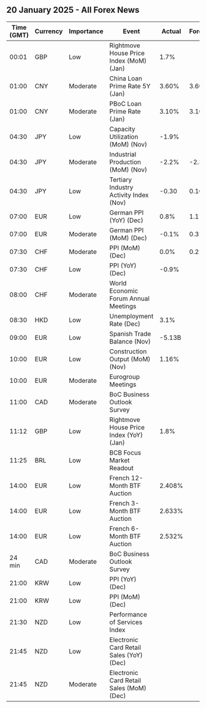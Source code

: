 ## 20 January 2025 - All Forex News

| Time (GMT) | Currency | Importance | Event | Actual | Forecast | Previous |
|------|----------|------------|-------|--------|----------|----------|
| 00:01 | GBP | Low | Rightmove House Price Index (MoM) (Jan) | 1.7% |  | -1.7% |
| 01:00 | CNY | Moderate | China Loan Prime Rate 5Y (Jan) | 3.60% | 3.60% | 3.60% |
| 01:00 | CNY | Moderate | PBoC Loan Prime Rate (Jan) | 3.10% | 3.10% | 3.10% |
| 04:30 | JPY | Low | Capacity Utilization (MoM) (Nov) | -1.9% |  | 2.6% |
| 04:30 | JPY | Moderate | Industrial Production (MoM) (Nov) | -2.2% | -2.3% | -2.3% |
| 04:30 | JPY | Low | Tertiary Industry Activity Index (Nov) | -0.30 | 0.10 | 0.10 |
| 07:00 | EUR | Low | German PPI (YoY) (Dec) | 0.8% | 1.1% | 0.1% |
| 07:00 | EUR | Moderate | German PPI (MoM) (Dec) | -0.1% | 0.3% | 0.5% |
| 07:30 | CHF | Moderate | PPI (MoM) (Dec) | 0.0% | 0.2% | -0.6% |
| 07:30 | CHF | Low | PPI (YoY) (Dec) | -0.9% |  | -1.5% |
| 08:00 | CHF | Moderate | World Economic Forum Annual Meetings |  |  |  |
| 08:30 | HKD | Low | Unemployment Rate (Dec) | 3.1% |  | 3.1% |
| 09:00 | EUR | Low | Spanish Trade Balance (Nov) | -5.13B |  | -3.93B |
| 10:00 | EUR | Low | Construction Output (MoM) (Nov) | 1.16% |  | 0.78% |
| 10:00 | EUR | Moderate | Eurogroup Meetings |  |  |  |
| 11:00 | CAD | Moderate | BoC Business Outlook Survey |  |  |  |
| 11:12 | GBP | Low | Rightmove House Price Index (YoY) (Jan) | 1.8% |  | 1.4% |
| 11:25 | BRL | Low | BCB Focus Market Readout |  |  |  |
| 14:00 | EUR | Low | French 12-Month BTF Auction | 2.408% |  | 2.489% |
| 14:00 | EUR | Low | French 3-Month BTF Auction | 2.633% |  | 2.691% |
| 14:00 | EUR | Low | French 6-Month BTF Auction | 2.532% |  | 2.593% |
| 24 min | CAD | Moderate | BoC Business Outlook Survey |  |  |  |
| 21:00 | KRW | Low | PPI (YoY) (Dec) |  |  | 1.4% |
| 21:00 | KRW | Low | PPI (MoM) (Dec) |  |  | 0.1% |
| 21:30 | NZD | Low | Performance of Services Index |  |  | 49.5 |
| 21:45 | NZD | Low | Electronic Card Retail Sales (YoY) (Dec) |  |  | -2.3% |
| 21:45 | NZD | Moderate | Electronic Card Retail Sales (MoM) (Dec) |  |  | 0.0% |
